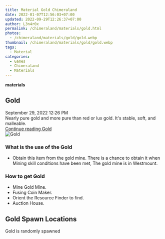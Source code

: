 ```yaml
---
title: Material Gold Chimeraland
date: 2022-01-07T12:56:03+07:00
updated: 2022-09-29T12:26:37+07:00
author: L3n4r0x
permalink: /chimeraland/materials/gold.html
photos:
  - /chimeraland/materials/gold/gold.webp
thumbnail: /chimeraland/materials/gold/gold.webp
tags:
  - Material
categories:
  - Games
  - Chimeraland
  - Materials
---
```


<section id="bootstrap-wrapper">
  <link
    rel="stylesheet"
    href="https://rawcdn.githack.com/dimaslanjaka/Web-Manajemen/bb6505ea081a75a7c845f65fb9d939276931c82f/css/bootstrap-4.5-wrapper.css"
  />
  <div
    class="row g-0 border rounded overflow-hidden flex-md-row mb-4 shadow-sm position-relative bg-light text-dark"
  >
    <div class="col p-4 d-flex flex-column position-static">
      <strong class="d-inline-block mb-2 text-success">materials</strong>
      <h2 class="mb-0">Gold</h2>
      <div class="mb-1 text-muted">September 29, 2022 12:26 PM</div>
      <div class="mb-2 border p-1">
        Nearly pure gold and more pure than red or lux gold. It&#x27;s stable,
        soft, and malleable.
      </div>
      <a href="/chimeraland/materials/gold.html" class="stretched-link d-none"
        >Continue reading Gold</a
      >
    </div>
    <div class="col-auto d-none d-lg-block">
      <img src="/chimeraland/materials/gold/gold.webp" alt="Gold" />
    </div>
  </div>
  <div class="row bg-light text-dark">
    <div class="col-lg-6 col-12 mb-2">
      <div class="card">
        <div class="card-body">
          <h3 class="card-title">What is the use of the Gold</h3>
          <div class="card-text">
            <ul>
              <li>
                Obtain this item from the gold mine. There is a chance to obtain
                it when Mining skill conditions have been met, The gold mine is
                in Westmount.
              </li>
            </ul>
          </div>
        </div>
      </div>
    </div>
    <div class="col-lg-6 col-12 mb-2">
      <div class="card">
        <div class="card-body">
          <h3 class="card-title">How to get Gold</h3>
          <div class="card-text">
            <ul>
              <li>Mine Gold Mine.</li>
              <li>Fusing Coin Maker.</li>
              <li>Orient the Resource Finder to find.</li>
              <li>Auction House.</li>
            </ul>
          </div>
        </div>
      </div>
    </div>
    <div class="col-12 mb-2">
      <h2>Gold Spawn Locations</h2>
      <p>Gold is randomly spawned</p>
    </div>
  </div>
</section>